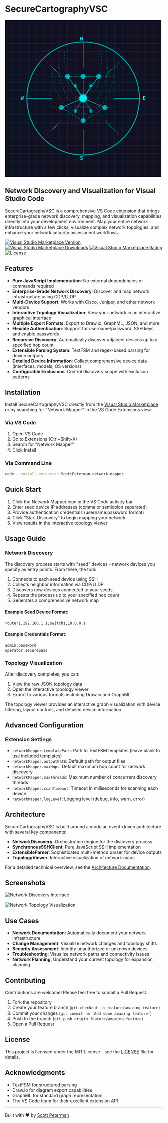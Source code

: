 # SecureCartographyVSC

![SecureCartography Logo](media/logo.png)

## Network Discovery and Visualization for Visual Studio Code

SecureCartographyVSC is a comprehensive VS Code extension that brings enterprise-grade network discovery, mapping, and visualization capabilities directly into your development environment. Map your entire network infrastructure with a few clicks, visualize complex network topologies, and enhance your network security assessment workflows.

[![Visual Studio Marketplace Version](https://img.shields.io/visual-studio-marketplace/v/ScottPeterman.network-mapper)](https://marketplace.visualstudio.com/items?itemName=ScottPeterman.network-mapper)
[![Visual Studio Marketplace Downloads](https://img.shields.io/visual-studio-marketplace/d/ScottPeterman.network-mapper)](https://marketplace.visualstudio.com/items?itemName=ScottPeterman.network-mapper)
[![Visual Studio Marketplace Rating](https://img.shields.io/visual-studio-marketplace/r/ScottPeterman.network-mapper)](https://marketplace.visualstudio.com/items?itemName=ScottPeterman.network-mapper)
[![License](https://img.shields.io/github/license/ScottPeterman/securecartographyvsc)](LICENSE)

## Features

- **Pure JavaScript Implementation**: No external dependencies or commands required
- **Enterprise-Grade Network Discovery**: Discover and map network infrastructure using CDP/LLDP
- **Multi-Device Support**: Works with Cisco, Juniper, and other network vendors
- **Interactive Topology Visualization**: View your network in an interactive graphical interface
- **Multiple Export Formats**: Export to Draw.io, GraphML, JSON, and more
- **Flexible Authentication**: Support for username/password, SSH keys, and enable passwords
- **Recursive Discovery**: Automatically discover adjacent devices up to a specified hop count
- **Extensible Parsing System**: TextFSM and regex-based parsing for device outputs
- **Detailed Device Information**: Collect comprehensive device data (interfaces, models, OS versions)
- **Configurable Exclusions**: Control discovery scope with exclusion patterns

## Installation

Install SecureCartographyVSC directly from the [Visual Studio Marketplace](https://marketplace.visualstudio.com/items?itemName=ScottPeterman.network-mapper) or by searching for "Network Mapper" in the VS Code Extensions view.

### Via VS Code
1. Open VS Code
2. Go to Extensions (Ctrl+Shift+X)
3. Search for "Network Mapper"
4. Click Install

### Via Command Line
```bash
code --install-extension ScottPeterman.network-mapper
```

## Quick Start

1. Click the Network Mapper icon in the VS Code activity bar
2. Enter seed device IP addresses (comma or semicolon separated)
3. Provide authentication credentials (username:password format)
4. Click "Start Discovery" to begin mapping your network
5. View results in the interactive topology viewer

## Usage Guide

### Network Discovery

The discovery process starts with "seed" devices - network devices you specify as entry points. From there, the tool:

1. Connects to each seed device using SSH
2. Collects neighbor information via CDP/LLDP
3. Discovers new devices connected to your seeds
4. Repeats the process up to your specified hop count
5. Generates a comprehensive network map

#### Example Seed Device Format:
```
router1,192.168.1.1;switch1,10.0.0.1
```

#### Example Credentials Format:
```
admin:password
operator:securepass
```

### Topology Visualization

After discovery completes, you can:

1. View the raw JSON topology data
2. Open the interactive topology viewer 
3. Export to various formats including Draw.io and GraphML

The topology viewer provides an interactive graph visualization with device filtering, layout controls, and detailed device information.

## Advanced Configuration

### Extension Settings

* `networkMapper.templatePath`: Path to TextFSM templates (leave blank to use included templates)
* `networkMapper.outputPath`: Default path for output files
* `networkMapper.maxHops`: Default maximum hop count for network discovery
* `networkMapper.maxThreads`: Maximum number of concurrent discovery threads
* `networkMapper.scanTimeout`: Timeout in milliseconds for scanning each device
* `networkMapper.logLevel`: Logging level (debug, info, warn, error)

## Architecture

SecureCartographyVSC is built around a modular, event-driven architecture with several key components:

- **NetworkDiscovery**: Orchestration engine for the discovery process
- **SynchronousSSHClient**: Pure JavaScript SSH implementation
- **ExtensibleParser**: Sophisticated multi-method parser for device outputs
- **TopologyViewer**: Interactive visualization of network maps

For a detailed technical overview, see the [Architecture Documentation](README_Discovery.md).

## Screenshots

![Network Discovery Interface](docs/images/discovery-interface.png)

![Network Topology Visualization](docs/images/topology-visualization.png)

## Use Cases

- **Network Documentation**: Automatically document your network infrastructure
- **Change Management**: Visualize network changes and topology shifts
- **Security Assessment**: Identify unauthorized or unknown devices 
- **Troubleshooting**: Visualize network paths and connectivity issues
- **Network Planning**: Understand your current topology for expansion planning

## Contributing

Contributions are welcome! Please feel free to submit a Pull Request.

1. Fork the repository
2. Create your feature branch (`git checkout -b feature/amazing-feature`)
3. Commit your changes (`git commit -m 'Add some amazing feature'`)
4. Push to the branch (`git push origin feature/amazing-feature`)
5. Open a Pull Request

## License

This project is licensed under the MIT License - see the [LICENSE](LICENSE) file for details.

## Acknowledgments

- TextFSM for structured parsing
- Draw.io for diagram export capabilities
- GraphML for standard graph representation
- The VS Code team for their excellent extension API

---

Built with ❤️ by [Scott Peterman](https://github.com/ScottPeterman)